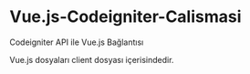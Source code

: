 # Vue.js-Codeigniter-Calismasi
Codeigniter API ile Vue.js Bağlantısı

Vue.js dosyaları client dosyası içerisindedir.


